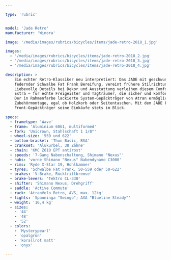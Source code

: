 ```yaml
---

type: 'rubric'


model: 'Jade Retro'
manufacturer: 'Winora'

image: '/media/images/rubrics/bicycles/items/jade-retro-2018_1.jpg'

images:
  - '/media/images/rubrics/bicycles/items/jade-retro-2018_2.jpg'
  - '/media/images/rubrics/bicycles/items/jade-retro-2018_3.jpg'
  - '/media/images/rubrics/bicycles/items/jade-retro-2018_4.jpg'

description: >
    Ein echter Retro-Klassiker neu interpretiert: Das JADE mit geschwungenem Alu-Rahmen und 
    federnder Schwalbe Fat Frank Bereifung, vereint frühere Stilrichtungen gekonnt mit der Moderne. 
    Liebevolle Details bei Dekor und Ausstattung verleihen diesem Comfort-Modell das gewisse 
    Extra – für echte Freigeister und Tagträumer, die sicher und komfortabel unterwegs sein wollen. 
    Der in Rahmenfarbe lackierte System-Gepäckträger von Atran ermöglich eine einfache 
    Zubehörmontage, egal ob Holzkorb oder Seitentaschen. Mit dem JADE FT behält man dank 
    Front-Gepäckträger seine Einkäufe stets im Blick.

specs:
  - frametype: 'Wave'
  - frame: 'Aluminium 6061, multiformed'
  - fork: 'Unicrown, Stahlschaft 1 1/8"'
  - wheel-size: '559 und 622'
  - bottom-bracket: 'Thun Basic, BSA'
  - crankset: 'Alukurbel, 38 Zähne'
  - chain: 'KMC Z610 EPT antirost'
  - speeds: '7-Gang Nabenschaltung, Shimano "Nexus"'
  - hubs: 'vorne Shimano "Nexus" Nabendynamo C3000'
  - rims: 'Ryde X-Star 19, Hohlkammer'
  - tyres: 'Schwalbe Fat Frank, 50-559 oder 50-622'
  - brakes: 'V-Brake, Rücktrittbremse'
  - brake-levers: 'Tektro CL-330'
  - shifter: 'Shimano Nexus, Drehgriff'
  - saddle: 'Active Commute'
  - rack: 'AtranVelo Retro, AVS, max. 12kg'
  - lights: 'Spanninga "Swingo"; AXA "Blueline Steady"'
  - weight: '16,4 kg'
  - sizes:
    - '44'
    - '48'
    - '52'
  - colors:
    - 'Mysterypearl'
    - 'opalgrün'
    - 'korallrot matt'
    - 'onyx'

---
```

